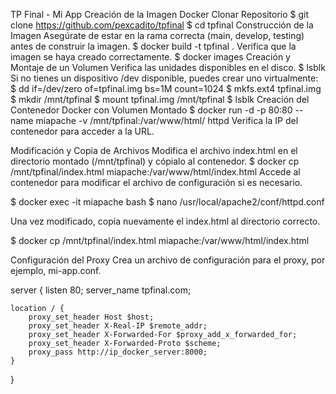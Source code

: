 TP Final - Mi App
Creación de la Imagen Docker
Clonar Repositorio
$ git clone https://github.com/pexcadito/tpfinal
$ cd tpfinal
Construcción de la Imagen
Asegúrate de estar en la rama correcta (main, develop, testing) antes de construir la imagen.
$ docker build -t tpfinal .
Verifica que la imagen se haya creado correctamente.
$ docker images
Creación y Montaje de un Volumen
Verifica las unidades disponibles en el disco.
$ lsblk
Si no tienes un dispositivo /dev disponible, puedes crear uno virtualmente:
$ dd if=/dev/zero of=tpfinal.img bs=1M count=1024
$ mkfs.ext4 tpfinal.img
$ mkdir /mnt/tpfinal
$ mount tpfinal.img /mnt/tpfinal
$ lsblk
Creación del Contenedor Docker con Volumen Montado
$ docker run -d -p 80:80 --name miapache -v /mnt/tpfinal:/var/www/html/ httpd
Verifica la IP del contenedor para acceder a la URL.

Modificación y Copia de Archivos
Modifica el archivo index.html en el directorio montado (/mnt/tpfinal) y cópialo al contenedor.
$ docker cp /mnt/tpfinal/index.html miapache:/var/www/html/index.html
Accede al contenedor para modificar el archivo de configuración si es necesario.

$ docker exec -it miapache bash
$ nano /usr/local/apache2/conf/httpd.conf

Una vez modificado, copia nuevamente el index.html al directorio correcto.

$ docker cp /mnt/tpfinal/index.html miapache:/var/www/html/index.html

Configuración del Proxy
Crea un archivo de configuración para el proxy, por ejemplo, mi-app.conf.

server {
    listen 80;
    server_name tpfinal.com;

    location / {
        proxy_set_header Host $host;
        proxy_set_header X-Real-IP $remote_addr;
        proxy_set_header X-Forwarded-For $proxy_add_x_forwarded_for;
        proxy_set_header X-Forwarded-Proto $scheme;
        proxy_pass http://ip_docker_server:8000;
    }
}

